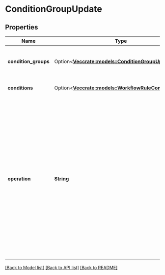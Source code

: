 # ConditionGroupUpdate

## Properties

Name | Type | Description | Notes
------------ | ------------- | ------------- | -------------
**condition_groups** | Option<[**Vec<crate::models::ConditionGroupUpdate>**](ConditionGroupUpdate.md)> | The nested conditions of the condition group. | [optional]
**conditions** | Option<[**Vec<crate::models::WorkflowRuleConfiguration>**](WorkflowRuleConfiguration.md)> | The rules for this condition. | [optional]
**operation** | **String** | Determines how the conditions in the group are evaluated. Accepts either `ANY` or `ALL`. If `ANY` is used, at least one condition in the group must be true for the group to evaluate to true. If `ALL` is used, all conditions in the group must be true for the group to evaluate to true. | 

[[Back to Model list]](../README.md#documentation-for-models) [[Back to API list]](../README.md#documentation-for-api-endpoints) [[Back to README]](../README.md)


